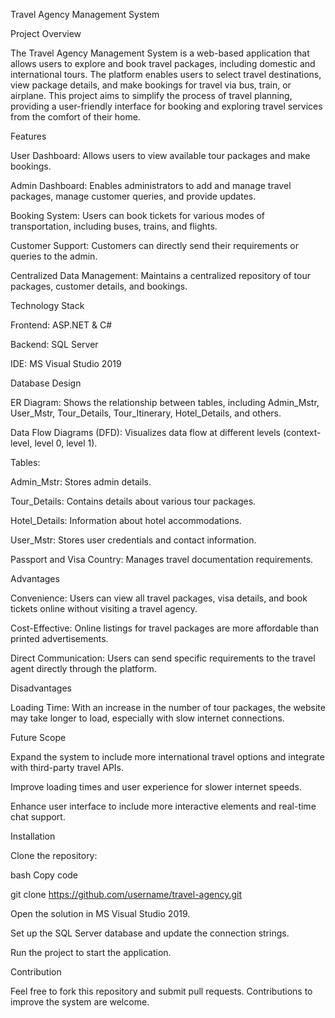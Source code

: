 Travel Agency Management System

Project Overview

The Travel Agency Management System is a web-based application that allows users to explore and book travel packages, including domestic and international tours. The platform enables users to select travel destinations, view package details, and make bookings for travel via bus, train, or airplane. This project aims to simplify the process of travel planning, providing a user-friendly interface for booking and exploring travel services from the comfort of their home.

Features

User Dashboard: Allows users to view available tour packages and make bookings.

Admin Dashboard: Enables administrators to add and manage travel packages, manage customer queries, and provide updates.

Booking System: Users can book tickets for various modes of transportation, including buses, trains, and flights.

Customer Support: Customers can directly send their requirements or queries to the admin.

Centralized Data Management: Maintains a centralized repository of tour packages, customer details, and bookings.

Technology Stack

Frontend: ASP.NET & C#

Backend: SQL Server

IDE: MS Visual Studio 2019

Database Design

ER Diagram: Shows the relationship between tables, including Admin_Mstr, User_Mstr, Tour_Details, Tour_Itinerary, Hotel_Details, and others.

Data Flow Diagrams (DFD): Visualizes data flow at different levels (context-level, level 0, level 1).

Tables:

Admin_Mstr: Stores admin details.

Tour_Details: Contains details about various tour packages.

Hotel_Details: Information about hotel accommodations.

User_Mstr: Stores user credentials and contact information.

Passport and Visa Country: Manages travel documentation requirements.

Advantages

Convenience: Users can view all travel packages, visa details, and book tickets online without visiting a travel agency.


Cost-Effective: Online listings for travel packages are more affordable than printed advertisements.

Direct Communication: Users can send specific requirements to the travel agent directly through the platform.

Disadvantages

Loading Time: With an increase in the number of tour packages, the website may take longer to load, especially with slow internet connections.

Future Scope

Expand the system to include more international travel options and integrate with third-party travel APIs.

Improve loading times and user experience for slower internet speeds.

Enhance user interface to include more interactive elements and real-time chat support.

Installation

Clone the repository:

bash
Copy code

git clone https://github.com/username/travel-agency.git

Open the solution in MS Visual Studio 2019.

Set up the SQL Server database and update the connection strings.

Run the project to start the application.

Contribution

Feel free to fork this repository and submit pull requests. Contributions to improve the system are welcome.
